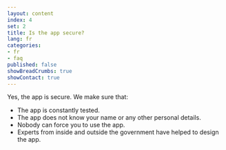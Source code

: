 ```yaml
---
layout: content
index: 4
set: 2
title: Is the app secure?
lang: fr
categories:
- fr
- faq
published: false
showBreadCrumbs: true
showContact: true
---
```


Yes, the app is secure. We make sure that:
-  The app is constantly tested.
-  The app does not know your name or any other personal details.
-  Nobody can force you to use the app.
-  Experts from inside and outside the government have helped to design the app.
